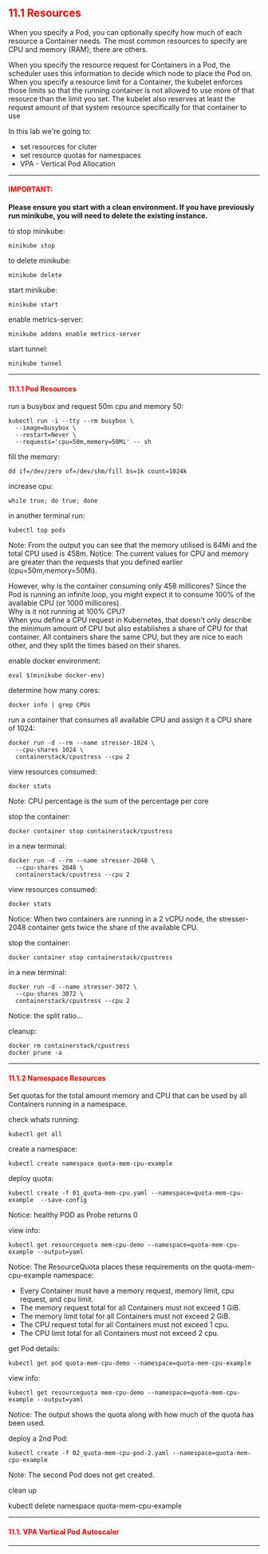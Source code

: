 ## <font color='red'> 11.1 Resources </font>
When you specify a Pod, you can optionally specify how much of each resource a Container needs. The most common resources to specify are CPU and memory (RAM); there are others.

When you specify the resource request for Containers in a Pod, the scheduler uses this information to decide which node to place the Pod on. When you specify a resource limit for a Container, the kubelet enforces those limits so that the running container is not allowed to use more of that resource than the limit you set. The kubelet also reserves at least the request amount of that system resource specifically for that container to use 

In this lab we're going to:
* set resources for cluter
* set resource quotas for namespaces
* VPA - Vertical Pod Allocation


---

#### <font color='red'>IMPORTANT:</font> 
<strong>Please ensure you start with a clean environment. 
If you have previously run minikube, you will need to delete the existing instance.</strong>

to stop  minikube:
```
minikube stop
```
to delete  minikube:
```
minikube delete
```
start minikube:
```
minikube start
```
enable metrics-server:
```
minikube addons enable metrics-server
```
start tunnel:
```
minikube tunnel
```

--- 

#### <font color='red'> 11.1.1 Pod Resources </font>
run a busybox and request 50m cpu and memory 50:
```
kubectl run -i --tty --rm busybox \
  --image=busybox \
  --restart=Never \
  --requests='cpu=50m,memory=50Mi' -- sh
```
fill the memory:
```
dd if=/dev/zero of=/dev/shm/fill bs=1k count=1024k
```
increase cpu:
```
while true; do true; done
```
in another terminal run:
```
kubectl top pods
```
Note: From the output you can see that the memory utilised is 64Mi and the total CPU used is 458m.
Notice: The current values for CPU and memory are greater than the requests that you defined earlier (cpu=50m,memory=50Mi).

However, why is the container consuming only 458 millicores?
Since the Pod is running an infinite loop, you might expect it to consume 100% of the available CPU (or 1000 millicores).  
Why is it not running at 100% CPU?  
When you define a CPU request in Kubernetes, that doesn't only describe the minimum amount of CPU but also establishes a share of CPU for that container.
All containers share the same CPU, but they are nice to each other, and they split the times based on their shares.

enable docker environment:
```
eval $(minikube docker-env)
```
determine how many cores:
```
docker info | grep CPUs
```
run a container that consumes all available CPU and assign it a CPU share of 1024:
```
docker run -d --rm --name stresser-1024 \
  --cpu-shares 1024 \
  containerstack/cpustress --cpu 2
```
view resources consumed:
```
docker stats
```
Note: CPU percentage is the sum of the percentage per core

stop the container:
```
docker container stop containerstack/cpustress
```

in a new terminal:
```
docker run -d --rm --name stresser-2048 \
  --cpu-shares 2048 \
  containerstack/cpustress --cpu 2
```
view resources consumed:
```
docker stats
```
Notice: When two containers are running in a 2 vCPU node, the stresser-2048 container gets twice the share of the available CPU.

stop the container:
```
docker container stop containerstack/cpustress
```
in a new terminal:
```
docker run -d --name stresser-3072 \
  --cpu-shares 3072 \
  containerstack/cpustress --cpu 2
```
Notice: the split ratio...


cleanup:
```
docker rm containerstack/cpustress
docker prune -a
```

---

#### <font color='red'> 11.1.2 Namespace Resources </font>
Set quotas for the total amount memory and CPU that can be used by all Containers running in a namespace.

check whats running:
```
kubectl get all
```
create a namespace:
```
kubectl create namespace quota-mem-cpu-example
```
deploy quota:
```
kubectl create -f 01_quota-mem-cpu.yaml --namespace=quota-mem-cpu-example  --save-config
```
Notice: healthy POD as Probe returns 0  

view info:
```
kubectl get resourcequota mem-cpu-demo --namespace=quota-mem-cpu-example --output=yaml
```
Notice: The ResourceQuota places these requirements on the quota-mem-cpu-example namespace:
* Every Container must have a memory request, memory limit, cpu request, and cpu limit.
* The memory request total for all Containers must not exceed 1 GiB.
* The memory limit total for all Containers must not exceed 2 GiB.
* The CPU request total for all Containers must not exceed 1 cpu.
* The CPU limit total for all Containers must not exceed 2 cpu. 

get Pod details:
```
kubectl get pod quota-mem-cpu-demo --namespace=quota-mem-cpu-example
```
view info:
```
kubectl get resourcequota mem-cpu-demo --namespace=quota-mem-cpu-example --output=yaml
```
Notice: The output shows the quota along with how much of the quota has been used.

deploy a 2nd Pod:
```
kubectl create -f 02_quota-mem-cpu-pod-2.yaml --namespace=quota-mem-cpu-example
```
Note: The second Pod does not get created. 

clean up

kubectl delete namespace quota-mem-cpu-example



---

#### <font color='red'> 11.1. VPA Vertical Pod Autoscaler </font>





---